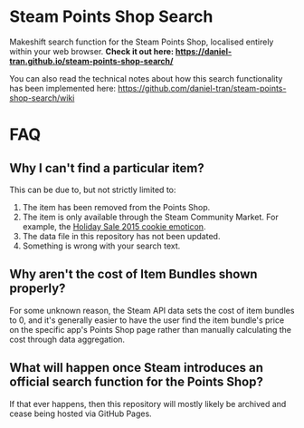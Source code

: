 # Steam Points Shop Search

Makeshift search function for the Steam Points Shop, localised entirely within your web browser.
**Check it out here: https://daniel-tran.github.io/steam-points-shop-search/**

You can also read the technical notes about how this search functionality has been implemented here: https://github.com/daniel-tran/steam-points-shop-search/wiki

# FAQ

## Why I can't find a particular item?

This can be due to, but not strictly limited to:

1. The item has been removed from the Points Shop.
2. The item is only available through the Steam Community Market. For example, the [Holiday Sale 2015 cookie emoticon](https://steamcommunity.com/market/listings/753/425280-%3A2015cookie%3A).
3. The data file in this repository has not been updated.
4. Something is wrong with your search text.

## Why aren't the cost of Item Bundles shown properly?

For some unknown reason, the Steam API data sets the cost of item bundles to 0, and it's generally easier to have the user find the item bundle's price on the specific app's Points Shop page rather than manually calculating the cost through data aggregation.

## What will happen once Steam introduces an official search function for the Points Shop?

If that ever happens, then this repository will mostly likely be archived and cease being hosted via GitHub Pages.
